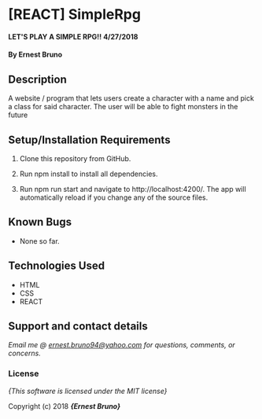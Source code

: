 # [REACT] SimpleRpg

#### LET'S PLAY A SIMPLE RPG!! 4/27/2018

#### By **Ernest Bruno**

## Description

A website / program that lets users create a character with a name and pick a class for said character. The user will be able to fight monsters in the future


## Setup/Installation Requirements

1. Clone this repository from GitHub.

2. Run npm install to install all dependencies.

3. Run npm run start and navigate to http://localhost:4200/. The app will automatically reload if you change any of the source files.

## Known Bugs

* None so far.

## Technologies Used
* HTML
* CSS
* REACT

## Support and contact details

_Email me @ ernest.bruno94@yahoo.com for questions, comments, or concerns._

### License

*{This software is licensed under the MIT license}*

Copyright (c) 2018 **_{Ernest Bruno}_**
